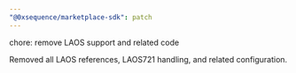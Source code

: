```yaml
---
"@0xsequence/marketplace-sdk": patch
---
```


chore: remove LAOS support and related code

Removed all LAOS references, LAOS721 handling, and related configuration.